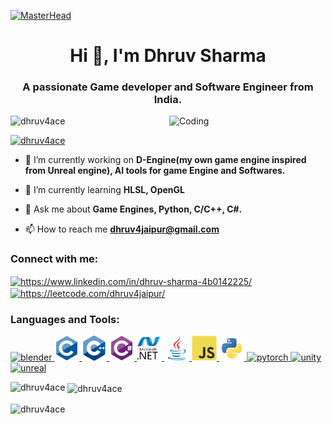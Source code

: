[![MasterHead](https://64.media.tumblr.com/a045e43e010bb370617a88794dfd32c2/tumblr_o89qm62eKT1sc5pr3o1_r1_1280.gif)](httpsL://rishavchanda.io)
<h1 align="center">Hi 👋, I'm Dhruv Sharma</h1>
<h3 align="center">A passionate Game developer and Software Engineer from India.</h3>
<img align="right" alt="Coding" width="250" src="https://media.tenor.com/Df9P1tV4khIAAAAM/anime-ayanokoji.gif">

<p align="left"> <img src="https://komarev.com/ghpvc/?username=dhruv4ace&label=Profile%20views&color=0e75b6&style=flat" alt="dhruv4ace" /> </p>

<p align="left"> <a href="https://github.com/ryo-ma/github-profile-trophy"><img src="https://github-profile-trophy.vercel.app/?username=dhruv4ace" alt="dhruv4ace" /></a> </p>

- 🔭 I’m currently working on **D-Engine(my own game engine inspired from Unreal engine), AI tools for game Engine and Softwares.**

- 🌱 I’m currently learning **HLSL, OpenGL**

- 💬 Ask me about **Game Engines, Python, C/C++, C#.**

- 📫 How to reach me **dhruv4jaipur@gmail.com**

<h3 align="left">Connect with me:</h3>
<p align="left">
<a href="https://linkedin.com/in/https://www.linkedin.com/in/dhruv-sharma-4b0142225/" target="blank"><img align="center" src="https://raw.githubusercontent.com/rahuldkjain/github-profile-readme-generator/master/src/images/icons/Social/linked-in-alt.svg" alt="https://www.linkedin.com/in/dhruv-sharma-4b0142225/" height="30" width="40" /></a>
<a href="https://www.leetcode.com/https://leetcode.com/dhruv4jaipur/" target="blank"><img align="center" src="https://raw.githubusercontent.com/rahuldkjain/github-profile-readme-generator/master/src/images/icons/Social/leet-code.svg" alt="https://leetcode.com/dhruv4jaipur/" height="30" width="40" /></a>
</p>

<h3 align="left">Languages and Tools:</h3>
<p align="left"> <a href="https://www.blender.org/" target="_blank" rel="noreferrer"> <img src="https://download.blender.org/branding/community/blender_community_badge_white.svg" alt="blender" width="40" height="40"/> </a> <a href="https://www.cprogramming.com/" target="_blank" rel="noreferrer"> <img src="https://raw.githubusercontent.com/devicons/devicon/master/icons/c/c-original.svg" alt="c" width="40" height="40"/> </a> <a href="https://www.w3schools.com/cpp/" target="_blank" rel="noreferrer"> <img src="https://raw.githubusercontent.com/devicons/devicon/master/icons/cplusplus/cplusplus-original.svg" alt="cplusplus" width="40" height="40"/> </a> <a href="https://www.w3schools.com/cs/" target="_blank" rel="noreferrer"> <img src="https://raw.githubusercontent.com/devicons/devicon/master/icons/csharp/csharp-original.svg" alt="csharp" width="40" height="40"/> </a> <a href="https://dotnet.microsoft.com/" target="_blank" rel="noreferrer"> <img src="https://raw.githubusercontent.com/devicons/devicon/master/icons/dot-net/dot-net-original-wordmark.svg" alt="dotnet" width="40" height="40"/> </a> <a href="https://www.java.com" target="_blank" rel="noreferrer"> <img src="https://raw.githubusercontent.com/devicons/devicon/master/icons/java/java-original.svg" alt="java" width="40" height="40"/> </a> <a href="https://developer.mozilla.org/en-US/docs/Web/JavaScript" target="_blank" rel="noreferrer"> <img src="https://raw.githubusercontent.com/devicons/devicon/master/icons/javascript/javascript-original.svg" alt="javascript" width="40" height="40"/> </a> <a href="https://www.python.org" target="_blank" rel="noreferrer"> <img src="https://raw.githubusercontent.com/devicons/devicon/master/icons/python/python-original.svg" alt="python" width="40" height="40"/> </a> <a href="https://pytorch.org/" target="_blank" rel="noreferrer"> <img src="https://www.vectorlogo.zone/logos/pytorch/pytorch-icon.svg" alt="pytorch" width="40" height="40"/> </a> <a href="https://unity.com/" target="_blank" rel="noreferrer"> <img src="https://www.vectorlogo.zone/logos/unity3d/unity3d-icon.svg" alt="unity" width="40" height="40"/> </a> <a href="https://unrealengine.com/" target="_blank" rel="noreferrer"> <img src="https://raw.githubusercontent.com/kenangundogan/fontisto/036b7eca71aab1bef8e6a0518f7329f13ed62f6b/icons/svg/brand/unreal-engine.svg" alt="unreal" width="40" height="40"/> </a> </p>

<p><img align="left" src="https://github-readme-stats.vercel.app/api/top-langs?username=dhruv4ace&show_icons=true&locale=en&layout=compact" alt="dhruv4ace" /></p>

<p>&nbsp;<img align="center" src="https://github-readme-stats.vercel.app/api?username=dhruv4ace&show_icons=true&locale=en" alt="dhruv4ace" /></p>

<p><img align="center" src="https://github-readme-streak-stats.herokuapp.com/?user=dhruv4ace&" alt="dhruv4ace" /></p>

